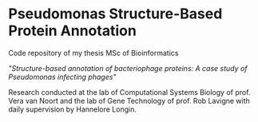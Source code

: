 # Pseudomonas Structure-Based Protein Annotation

Code repository of my thesis MSc of Bioinformatics

_"Structure-based annotation of bacteriophage proteins:  A case study of Pseudomonas infecting phages"_

Research conducted at the lab of Computational Systems Biology of prof. Vera van Noort and the lab of Gene Technology of prof. Rob Lavigne with daily supervision by Hannelore Longin.

